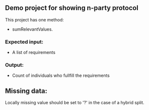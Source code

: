 ## Demo project for showing n-party protocol

This project has one method:

- sumRelevantValues.

### Expected input:

- A list of requirements

### Output:

- Count of individuals who fullfill the requirements

## Missing data:

Locally missing value should be set to '?' in the case of a hybrid split.